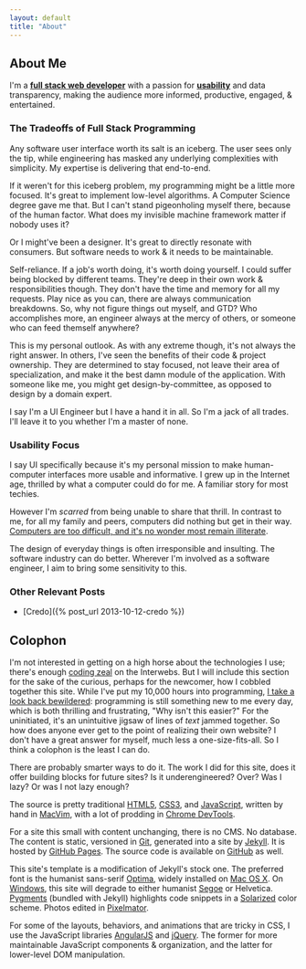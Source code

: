 ```yaml
---
layout: default
title: "About"
---
```


## About Me

I'm a **[full stack web developer](#the_tradeoffs_of_full_stack_programming)**
with a passion for **[usability](#usability_focus)** and data transparency, making
the audience more informed, productive, engaged, & entertained.

### The Tradeoffs of Full Stack Programming

Any software user interface worth its salt is an iceberg. The user sees only
the tip, while engineering has masked any underlying complexities with
simplicity. My expertise is delivering that end-to-end.

If it weren't for this iceberg problem, my programming might be a little more
focused. It's great to implement low-level algorithms. A Computer Science
degree gave me that. But I can't stand pigeonholing myself there, because of
the human factor. What does my invisible machine framework matter if nobody
uses it?

Or I might've been a designer. It's great to directly resonate with consumers.
But software needs to work & it needs to be maintainable.

Self-reliance. If a job's worth doing, it's worth doing yourself. I could
suffer being blocked by different teams. They're deep in their own work &
responsibilities though. They don't have the time and memory for all my
requests. Play nice as you can, there are always communication breakdowns. So,
why not figure things out myself, and GTD? Who accomplishes more, an engineer
always at the mercy of others, or someone who can feed themself anywhere?

This is my personal outlook. As with any extreme though, it's not always the
right answer. In others, I've seen the benefits of their code & project
ownership. They are determined to stay focused, not leave their area of
specialization, and make it the best damn module of the application. With
someone like me, you might get design-by-committee, as opposed to design by a
domain expert.

I say I'm a UI Engineer but I have a hand it in all. So I'm a jack of all
trades. I'll leave it to you whether I'm a master of none.

### Usability Focus

I say UI specifically because it's my personal mission to make human-computer
interfaces more usable and informative. I grew up in the Internet age, thrilled
by what a computer could do for me. A familiar story for most techies.

However I'm *scarred* from being unable to share that thrill. In contrast to
me, for all my family and peers, computers did nothing but get in their way.
[Computers are too difficult, and it's no wonder most remain
illiterate](http://studiotendra.com/2013/08/14/computers-are-both-too-difficult-and-people-are-computer-illiterate/).

The design of everyday things is often irresponsible and insulting. The
software industry can do better. Wherever I'm involved as a software engineer,
I aim to bring some sensitivity to this.

### Other Relevant Posts

* [Credo]({% post_url 2013-10-12-credo %})

## Colophon

<aside>
  <p>
    I'm not interested in getting on a high horse about the technologies I use;
    there's enough <a href="http://prog21.dadgum.com/128.html">coding zeal</a>
    on the Interwebs. But I will include this section for the sake of the
    curious, perhaps for the newcomer, how I cobbled together this site. While
    I've put my 10,000 hours into programming, <a
    href="http://vimeo.com/71278954">I take a look back bewildered</a>:
    programming is still something new to me every day, which is both thrilling
    and frustrating, "Why isn't this easier?" For the uninitiated, it's an
    unintuitive jigsaw of lines of <em>text</em> jammed together. So how does
    anyone ever get to the point of realizing their own website? I don't have a
    great answer for myself, much less a one-size-fits-all. So I think a
    colophon is the least I can do.
  </p>

  <p>
    There are probably smarter ways to do it. The work I did for this site,
    does it offer building blocks for future sites? Is it underengineered?
    Over? Was I lazy? Or was I not lazy enough?
  </p>
</aside>

The source is pretty traditional
[HTML5](http://www.abookapart.com/products/html5-for-web-designers),
[CSS3](http://www.abookapart.com/products/css3-for-web-designers), and
[JavaScript](http://www.amazon.com/JavaScript-Good-Parts-Douglas-Crockford/dp/0596517742),
written by hand in [MacVim](https://code.google.com/p/macvim/), with a lot of
prodding in [Chrome DevTools](http://www.google.com/chrome/).

<!-- Content -->

For a site this small with content unchanging, there is no CMS. No database.
The content is static, versioned in [Git](http://git-scm.com/), generated into
a site by [Jekyll](http://jekyllrb.com/). It is hosted by [GitHub
Pages](http://pages.github.com/). The source code is available on
[GitHub](http://github.com/john-kurkowski/john-kurkowski.github.io) as well.

<!-- Style -->

This site's template is a modification of Jekyll's stock one. The preferred
font is the humanist sans-serif [Optima](http://en.wikipedia.org/wiki/Optima),
widely installed on [Mac OS X](http://www.apple.com/osx/). On
[Windows](http://windows.microsoft.com/en-us/windows/home), this site will
degrade to either humanist [Segoe](http://en.wikipedia.org/wiki/Segoe) or
Helvetica. [Pygments](http://pygments.org/) (bundled with Jekyll) highlights
code snippets in a [Solarized](http://ethanschoonover.com/solarized) color
scheme. Photos edited in [Pixelmator](http://www.pixelmator.com/).

<!-- Behavior -->

For some of the layouts, behaviors, and animations that are tricky in CSS, I
use the JavaScript libraries [AngularJS](http://angularjs.org/) and
[jQuery](http://jquery.com/). The former for more maintainable JavaScript
components & organization, and the latter for lower-level DOM manipulation.

